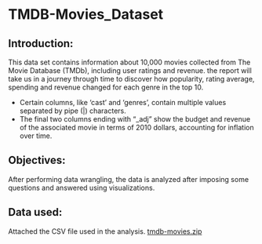 # TMDB-Movies_Dataset
## Introduction:
This data set contains information about 10,000 movies collected from The Movie Database (TMDb), including user ratings and revenue.
the report will take us in a journey through time to discover how popularity, rating average, spending and revenue changed for each genre in the top 10.
- Certain columns, like ‘cast’ and ‘genres’, contain multiple values separated by pipe (|) characters.
- The final two columns ending with “_adj” show the budget and revenue of the associated movie in terms of 2010 dollars, accounting for inflation over time.
## Objectives: 
After performing data wrangling, the data is analyzed after imposing some questions and answered using visualizations.
## Data used:
Attached the CSV file used in the analysis. [tmdb-movies.zip](https://github.com/MohabElghamry/Investigate-TMDB-Movies_Dataset/files/8647773/tmdb-movies.zip)
